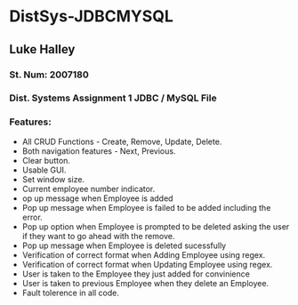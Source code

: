 # DistSys-JDBCMYSQL

## Luke Halley
### St. Num: 2007180
### Dist. Systems Assignment 1 JDBC / MySQL File

### Features: 
* All CRUD Functions - Create, Remove, Update, Delete.
* Both navigation features - Next, Previous.
* Clear button.
* Usable GUI.
* Set window size.
* Current employee number indicator.
* op up message when Employee is added
* Pop up message when Employee is failed to be added including the error.
* Pop up option when Employee is prompted to be deleted asking the user if they want to go ahead with the remove.
* Pop up message when Employee is deleted sucessfully
* Verification of correct format when Adding Employee using regex.
* Verification of correct format when Updating Employee using regex.
* User is taken to the Employee they just added for convinience
* User is taken to previous Employee when they delete an Employee.
* Fault tolerence in all code.
